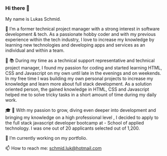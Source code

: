 ### Hi there 👋

My name is Lukas Schmid. 

:man: I’m a former technical project manager with a strong interest in software development & tech. As a passionate hobby coder and with my previous experience within the tech industry, I love to increase my knowledge by learning new technologies and developing apps and services as an individual and within a team.

🌱 :books: During my time as a technical support representative and technical project manager, I found my passion for coding and started learning HTML, CSS and Javascript on my own until late in the evenings and on weekends. 
In my free time I was building my own personal projects to increase my knowledge and learn more about full stack development. 
As a solution oriented person, the gained knowledge in HTML, CSS and Javascript helped me to solve tricky tasks in a short amount of time during my daily work.

:mortar_board: :rocket: With my passion to grow, diving even deeper into development and bringing my knowledge on a high professional level , I decided to apply to the full stack javascript developer bootcamp at </salt> - School of applied technology. I was one out of 20 applicants selected out of 1,200.

🔭 I’m currently working on my portfolio.

📫 How to reach me: schmid.luk@hotmail.com  


<!--
**lukas-schmid/lukas-schmid** is a ✨ _special_ ✨ repository because its `README.md` (this file) appears on your GitHub profile.



Here are some ideas to get you started:

- 🔭 I’m currently working on ...
- 🌱 I’m currently learning ...
- 👯 I’m looking to collaborate on ...
- 🤔 I’m looking for help with ...
- 💬 Ask me about ...
- 📫 How to reach me: ...
- 😄 Pronouns: ...
- ⚡ Fun fact: ...
-->
